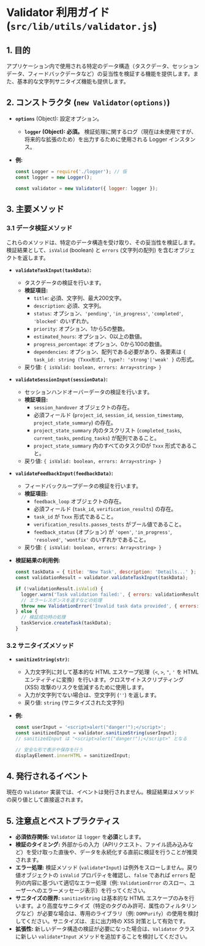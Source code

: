 # Validator 利用ガイド (`src/lib/utils/validator.js`)

## 1. 目的

アプリケーション内で使用される特定のデータ構造（タスクデータ、セッションデータ、フィードバックデータなど）の妥当性を検証する機能を提供します。また、基本的な文字列サニタイズ機能も提供します。

## 2. コンストラクタ (`new Validator(options)`)

*   **`options`** (Object): 設定オプション。
    *   **`logger` (Object): 必須。** 検証処理に関するログ（現在は未使用ですが、将来的な拡張のため）を出力するために使用される Logger インスタンス。

*   **例:**
    ```javascript
    const Logger = require('./logger'); // 仮
    const logger = new Logger();

    const validator = new Validator({ logger: logger });
    ```

## 3. 主要メソッド

### 3.1 データ検証メソッド

これらのメソッドは、特定のデータ構造を受け取り、その妥当性を検証します。検証結果として、`isValid` (boolean) と `errors` (文字列の配列) を含むオブジェクトを返します。

*   **`validateTaskInput(taskData)`:**
    *   タスクデータの検証を行います。
    *   **検証項目:**
        *   `title`: 必須、文字列、最大200文字。
        *   `description`: 必須、文字列。
        *   `status`: オプション、`'pending'`, `'in_progress'`, `'completed'`, `'blocked'` のいずれか。
        *   `priority`: オプション、1から5の整数。
        *   `estimated_hours`: オプション、0以上の数値。
        *   `progress_percentage`: オプション、0から100の数値。
        *   `dependencies`: オプション、配列である必要があり、各要素は `{ task_id: string (Txxx形式), type?: 'strong'|'weak' }` の形式。
    *   戻り値: `{ isValid: boolean, errors: Array<string> }`
*   **`validateSessionInput(sessionData)`:**
    *   セッションハンドオーバーデータの検証を行います。
    *   **検証項目:**
        *   `session_handover` オブジェクトの存在。
        *   必須フィールド (`project_id`, `session_id`, `session_timestamp`, `project_state_summary`) の存在。
        *   `project_state_summary` 内のタスクリスト (`completed_tasks`, `current_tasks`, `pending_tasks`) が配列であること。
        *   `project_state_summary` 内のすべてのタスクIDが `Txxx` 形式であること。
    *   戻り値: `{ isValid: boolean, errors: Array<string> }`
*   **`validateFeedbackInput(feedbackData)`:**
    *   フィードバックループデータの検証を行います。
    *   **検証項目:**
        *   `feedback_loop` オブジェクトの存在。
        *   必須フィールド (`task_id`, `verification_results`) の存在。
        *   `task_id` が `Txxx` 形式であること。
        *   `verification_results.passes_tests` がブール値であること。
        *   `feedback_status` (オプション) が `'open'`, `'in_progress'`, `'resolved'`, `'wontfix'` のいずれかであること。
    *   戻り値: `{ isValid: boolean, errors: Array<string> }`

*   **検証結果の利用例:**
    ```javascript
    const taskData = { title: 'New Task', description: 'Details...' };
    const validationResult = validator.validateTaskInput(taskData);

    if (!validationResult.isValid) {
      logger.warn('Task validation failed:', { errors: validationResult.errors });
      // エラーレスポンスを返すなどの処理
      throw new ValidationError('Invalid task data provided', { errors: validationResult.errors });
    } else {
      // 検証成功時の処理
      taskService.createTask(taskData);
    }
    ```

### 3.2 サニタイズメソッド

*   **`sanitizeString(str)`:**
    *   入力文字列に対して基本的な HTML エスケープ処理（`<`, `>`, `"`, `'` を HTML エンティティに変換）を行います。クロスサイトスクリプティング (XSS) 攻撃のリスクを低減するために使用します。
    *   入力が文字列でない場合は、空文字列 (`''`) を返します。
    *   戻り値: `string` (サニタイズされた文字列)

*   **例:**
    ```javascript
    const userInput = '<script>alert("danger!");</script>';
    const sanitizedInput = validator.sanitizeString(userInput);
    // sanitizedInput は "<script>alert("danger!");</script>" となる

    // 安全な形で表示や保存を行う
    displayElement.innerHTML = sanitizedInput;
    ```

## 4. 発行されるイベント

現在の `Validator` 実装では、イベントは発行されません。検証結果はメソッドの戻り値として直接返されます。

## 5. 注意点とベストプラクティス

*   **必須依存関係:** `Validator` は `logger` を**必須**とします。
*   **検証のタイミング:** 外部からの入力（APIリクエスト、ファイル読み込みなど）を受け取った直後や、データを永続化する直前に検証を行うことが推奨されます。
*   **エラー処理:** 検証メソッド (`validate*Input`) は例外をスローしません。戻り値オブジェクトの `isValid` プロパティを確認し、`false` であれば `errors` 配列の内容に基づいて適切なエラー処理（例: `ValidationError` のスロー、ユーザーへのエラーメッセージ表示）を行ってください。
*   **サニタイズの限界:** `sanitizeString` は基本的な HTML エスケープのみを行います。より高度なサニタイズ（特定のタグのみ許可、属性のフィルタリングなど）が必要な場合は、専用のライブラリ（例: `DOMPurify`）の使用を検討してください。サニタイズは、主に出力時の XSS 対策として有効です。
*   **拡張性:** 新しいデータ構造の検証が必要になった場合は、`Validator` クラスに新しい `validate*Input` メソッドを追加することを検討してください。